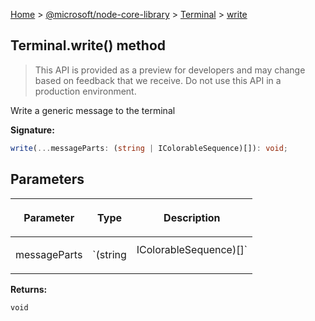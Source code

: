 [Home](./index) &gt; [@microsoft/node-core-library](./node-core-library.md) &gt; [Terminal](./node-core-library.terminal.md) &gt; [write](./node-core-library.terminal.write.md)

## Terminal.write() method

> This API is provided as a preview for developers and may change based on feedback that we receive. Do not use this API in a production environment.
> 

Write a generic message to the terminal

<b>Signature:</b>

```typescript
write(...messageParts: (string | IColorableSequence)[]): void;
```

## Parameters

|  <p>Parameter</p> | <p>Type</p> | <p>Description</p> |
|  --- | --- | --- |
|  <p>messageParts</p> | <p>`(string | IColorableSequence)[]`</p> |  |

<b>Returns:</b>

`void`


